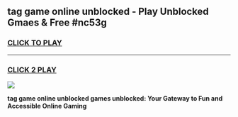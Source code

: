 
## tag game online unblocked - Play Unblocked Gmaes & Free #nc53g
<h3>
<a href="https://premium.freeplayer.one?title=tag_game_online_unblocked&ref=03M">CLICK TO PLAY</a></h3>
<hr>

<h3>
<a href="https://premium.freeplayer.one?title=tag_game_online_unblocked&ref=03M">CLICK 2 PLAY</a>
  
</h3>

<a href="https://premium.freeplayer.one?title=tag_game_online_unblocked&ref=03M"><img src="https://clearcache.store/games.png"></a>


**tag game online unblocked games unblocked: Your Gateway to Fun and Accessible Online Gaming**
